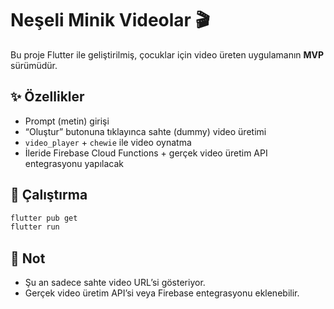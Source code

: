 # Neşeli Minik Videolar 🎬

Bu proje Flutter ile geliştirilmiş, çocuklar için video üreten uygulamanın **MVP** sürümüdür.

## ✨ Özellikler
- Prompt (metin) girişi
- “Oluştur” butonuna tıklayınca sahte (dummy) video üretimi
- `video_player` + `chewie` ile video oynatma
- İleride Firebase Cloud Functions + gerçek video üretim API entegrasyonu yapılacak

## 🚀 Çalıştırma
```bash
flutter pub get
flutter run
```

## 📌 Not
- Şu an sadece sahte video URL’si gösteriyor.
- Gerçek video üretim API’si veya Firebase entegrasyonu eklenebilir.
